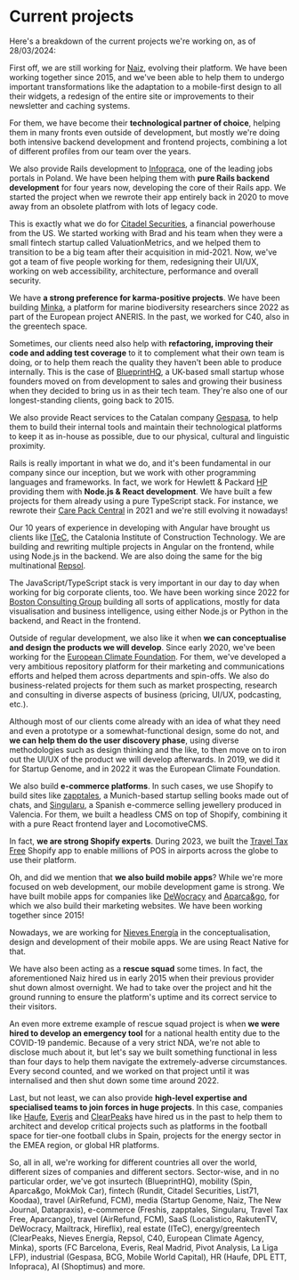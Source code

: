 # Current projects

Here's a breakdown of the current projects we're working on, as of 28/03/2024:

First off, we are still working for <a href="https://naiz.eus" title="Naiz" target="_blank">Naiz</a>, evolving their platform. We have been working together since 2015, and we've been able to help them to undergo important transformations like the adaptation to a mobile-first design to all their widgets, a redesign of the entire site or improvements to their newsletter and caching systems.

For them, we have become their <strong>technological partner of choice</strong>, helping them in many fronts even outside of development, but mostly we're doing both intensive backend development and frontend projects, combining a lot of different profiles from our team over the years.

We also provide Rails development to <a href="https://infopraca.pl/" title="Infopraca" target="_blank">Infopraca</a>, one of the leading jobs portals in Poland. We have been helping them with <strong>pure Rails backend development</strong> for four years now, developing the core of their Rails app. We started the project when we rewrote their app entirely back in 2020 to move away from an obsolete platfrom with lots of legacy code.

This is exactly what we do for <a href="https://www.citadelsecurities.com/" title="Citadel Securities" target="_blank">Citadel Securities</a>, a financial powerhouse from the US. We started working with Brad and his team when they were a small fintech startup called ValuationMetrics, and we helped them to transition to be a big team after their acquisition in mid-2021. Now, we've got a team of five people working for them, redesigning their UI/UX, working on web accessibility, architecture, performance and overall security.

We have <strong>a strong preference for karma-positive projects</strong>. We have been building <a href="https://minka-sdg.org/" title="Minka" target="_blank">Minka</a>, a platform for marine biodiversity researchers since 2022 as part of the European project ANERIS. In the past, we worked for C40, also in the greentech space.

Sometimes, our clients need also help with <strong>refactoring, improving their code and adding test coverage</strong> to it to complement what their own team is doing, or to help them reach the quality they haven't been able to produce internally. This is the case of <a href="http://www.blueprinthq.com/" title="BlueprintHQ" target="_blank">BlueprintHQ</a>, a UK-based small startup whose founders moved on from development to sales and growing their business when they decided to bring us in as their tech team. They're also one of our longest-standing clients, going back to 2015.

We also provide React services to the Catalan company <a href="http://www.gespasa.eu/" title="Gespasa" target="_blank">Gespasa</a>, to help them to build their internal tools and maintain their technological platforms to keep it as in-house as possible, due to our physical, cultural and linguistic proximity.

Rails is really important in what we do, and it's been fundamental in our company since our inception, but we work with other programming languages and frameworks. In fact, we work for Hewlett & Packard <a href="https://www.hp.com" title="HP" target="_blank">HP</a> providing them with <strong>Node.js & React development</strong>. We have built a few projects for them already using a pure TypeScript stack. For instance, we rewrote their <a href="https://cpc2.ext.hp.com/" title="Care Pack Central" target="_blank">Care Pack Central</a> in 2021 and we're still evolving it nowadays!

Our 10 years of experience in developing with Angular have brought us clients like <a href="https://en.itec.cat/" title="ITeC" target="_blank">ITeC</a>, the Catalonia Institute of Construction Technology. We are building and rewriting multiple projects in Angular on the frontend, while using Node.js in the backend. We are also doing the same for the big multinational <a href="https://www.repsol.com/es/index.cshtml" title="Repsol" target="_blank">Repsol</a>.

The JavaScript/TypeScript stack is very important in our day to day when working for big corporate clients, too. We have been working since 2022 for <a href="https://www.bcg.com/" title="Boston Consulting Group" target="_blank">Boston Consulting Group</a> building all sorts of applications, mostly for data visualisation and business intelligence, using either Node.js or Python in the backend, and React in the frontend.

Outside of regular development, we also like it when <strong>we can conceptualise and design the products we will develop</strong>. Since early 2020, we've been working for the <a href="https://europeanclimate.org/" title="European Climate Foundation" target="_blank">European Climate Foundation</a>. For them, we've developed a very ambitious repository platform for their marketing and communications efforts and helped them across departments and spin-offs. We also do business-related projects for them such as market prospecting, research and consulting in diverse aspects of business (pricing, UI/UX, podcasting, etc.).

Although most of our clients come already with an idea of what they need and even a prototype or a somewhat-functional design, some do not, and <strong>we can help them do the user discovery phase</strong>, using diverse methodologies such as design thinking and the like, to then move on to iron out the UI/UX of the product we will develop afterwards. In 2019, we did it for Startup Genome, and in 2022 it was the European Climate Foundation.

We also build <strong>e-commerce platforms</strong>. In such cases, we use Shopify to build sites like <a href="http://www.zapptales.de" title="zapptales" target="_blank">zapptales</a>, a Munich-based startup selling books made out of chats, and <a href="https://www.singularu.com" title="Singularu" target="_blank">Singularu</a>, a Spanish e-commerce selling jewellery produced in Valencia. For them, we built a headless CMS on top of Shopify, combining it with a pure React frontend layer and LocomotiveCMS.

In fact, <strong>we are strong Shopify experts</strong>. During 2023, we built the <a href="https://www.traveltaxfree.com/en/" title="Travel Tax Free" target="_blank">Travel Tax Free</a> Shopify app to enable millions of POS in airports across the globe to use their platform.

Oh, and did we mention that <strong>we also build mobile apps</strong>? While we're more focused on web development, our mobile development game is strong. We have built mobile apps for companies like <a href="https://www.dewocracy.com" title="DeWocracy" target="_blank">DeWocracy</a> and <a href="https://www.aparcandgo.com/en/" title="Aparca&go" target="_blank">Aparca&go</a>, for which we also build their marketing websites. We have been working together since 2015!

Nowadays, we are working for <a href="https://www.nievesenergia.com/" title="Nieves Energia" target="_blank">Nieves Energía</a> in the conceptualisation, design and development of their mobile apps. We are using React Native for that.

We have also been acting as a <strong>rescue squad</strong> some times. In fact, the aforementioned Naiz hired us in early 2015 when their previous provider shut down almost overnight. We had to take over the project and hit the ground running to ensure the platform's uptime and its correct service to their visitors.

An even more extreme example of rescue squad project is when <strong>we were hired to develop an emergency tool</strong> for a national health entity due to the COVID-19 pandemic. Because of a very strict NDA, we're not able to disclose much about it, but let's say we built something functional in less than four days to help them navigate the extremely-adverse circumstances. Every second counted, and we worked on that project until it was internalised and then shut down some time around 2022.

Last, but not least, we can also provide <strong>high-level expertise and specialised teams to join forces in huge projects</strong>. In this case, companies like <a href="https://www.haufegroup.com/en/home" title="Haufe" target="_blank">Haufe</a>, <a href="https://www.everis.com/global/en" title="Everis" target="_blank">Everis</a> and <a href="https://www.clearpeaks.com/" title="ClearPeaks" target="_blank">ClearPeaks</a> have hired us in the past to help them to architect and develop critical projects such as platforms in the football space for tier-one football clubs in Spain, projects for the energy sector in the EMEA region, or global HR platforms.

So, all in all, we're working for different countries all over the world, different sizes of companies and different sectors. Sector-wise, and in no particular order, we've got insurtech (BlueprintHQ), mobility (Spin, Aparca&go, MokMok Car), fintech (Rundit, Citadel Securities, List71, Koodaa), travel (AirRefund, FCM), media (Startup Genome, Naiz, The New Journal, Datapraxis), e-commerce (Freshis, zapptales, Singularu, Travel Tax Free, Aparcango), travel (AirRefund, FCM), SaaS (Localistico, RakutenTV, DeWocracy, Mailtrack, Hireflix), real estate (ITeC), energy/greentech (ClearPeaks, Nieves Energía, Repsol, C40, European Climate Agency, Minka), sports (FC Barcelona, Everis, Real Madrid, Pivot Analysis, La Liga LFP), industrial (Gespasa, BCG, Mobile World Capital), HR (Haufe, DPL ETT, Infopraca), AI (Shoptimus) and more.


